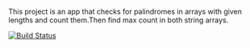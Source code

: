 This project is an app that checks for palindromes in arrays with given lengths and count them.Then find max count in both string arrays. 

[![Build Status](https://app.travis-ci.com/duygutumer2/myDemoApp.svg?token=rvWfQC6PNfo3Jyi7mzB2&branch=master)](https://app.travis-ci.com/duygutumer2/myDemoApp)


